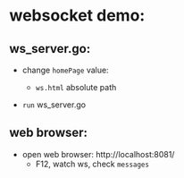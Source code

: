



# websocket demo:


## ws_server.go:

- change `homePage` value: 
    - `ws.html` absolute path

- `run` ws_server.go

## web browser:

- open web browser: http://localhost:8081/
    - F12, watch ws, check `messages`

